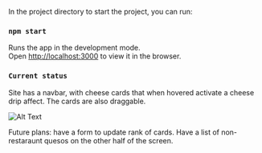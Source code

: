 
In the project directory to start the project, you can run:

### `npm start`

Runs the app in the development mode.<br />
Open [http://localhost:3000](http://localhost:3000) to view it in the browser.



### `Current status`

Site has a navbar, with cheese cards that when hovered activate a cheese drip affect. The cards are also draggable.

![Alt Text](https://i.imgur.com/sE2yhDo.png)

Future plans: have a form to update rank of cards. Have a list of non-restaraunt quesos on the other half of the screen.
